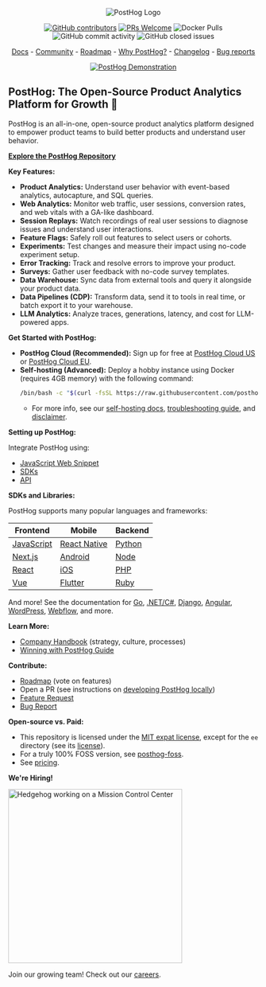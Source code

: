<p align="center">
  <img alt="PostHog Logo" src="https://user-images.githubusercontent.com/65415371/205059737-c8a4f836-4889-4654-902e-f302b160.png">
</p>

<p align="center">
  <a href='https://posthog.com/contributors'><img alt="GitHub contributors" src="https://img.shields.io/github/contributors/posthog/posthog"/></a>
  <a href='http://makeapullrequest.com'><img alt='PRs Welcome' src='https://img.shields.io/badge/PRs-welcome-brightgreen.svg?style=shields'/></a>
  <img alt="Docker Pulls" src="https://img.shields.io/docker/pulls/posthog/posthog"/>
  <img alt="GitHub commit activity" src="https://img.shields.io/github/commit-activity/m/posthog/posthog"/>
  <img alt="GitHub closed issues" src="https://img.shields.io/github/issues-closed/posthog/posthog"/>
</p>

<p align="center">
  <a href="https://posthog.com/docs">Docs</a> - <a href="https://posthog.com/community">Community</a> - <a href="https://posthog.com/roadmap">Roadmap</a> - <a href="https://posthog.com/why">Why PostHog?</a> - <a href="https://posthog.com/changelog">Changelog</a> - <a href="https://github.com/PostHog/posthog/issues/new?assignees=&labels=bug&template=bug_report.md">Bug reports</a>
</p>

<p align="center">
  <a href="https://www.youtube.com/watch?v=2jQco8hEvTI">
    <img src="https://res.cloudinary.com/dmukukwp6/image/upload/demo_thumb_68d0d8d56d" alt="PostHog Demonstration">
  </a>
</p>

## PostHog: The Open-Source Product Analytics Platform for Growth 🚀

PostHog is an all-in-one, open-source product analytics platform designed to empower product teams to build better products and understand user behavior.

**[Explore the PostHog Repository](https://github.com/PostHog/posthog)**

**Key Features:**

*   **Product Analytics:** Understand user behavior with event-based analytics, autocapture, and SQL queries.
*   **Web Analytics:** Monitor web traffic, user sessions, conversion rates, and web vitals with a GA-like dashboard.
*   **Session Replays:** Watch recordings of real user sessions to diagnose issues and understand user interactions.
*   **Feature Flags:**  Safely roll out features to select users or cohorts.
*   **Experiments:**  Test changes and measure their impact using no-code experiment setup.
*   **Error Tracking:** Track and resolve errors to improve your product.
*   **Surveys:** Gather user feedback with no-code survey templates.
*   **Data Warehouse:** Sync data from external tools and query it alongside your product data.
*   **Data Pipelines (CDP):** Transform data, send it to tools in real time, or batch export it to your warehouse.
*   **LLM Analytics:**  Analyze traces, generations, latency, and cost for LLM-powered apps.

**Get Started with PostHog:**

*   **PostHog Cloud (Recommended):** Sign up for free at [PostHog Cloud US](https://us.posthog.com/signup) or [PostHog Cloud EU](https://eu.posthog.com/signup).
*   **Self-hosting (Advanced):** Deploy a hobby instance using Docker (requires 4GB memory) with the following command:
    ```bash
    /bin/bash -c "$(curl -fsSL https://raw.githubusercontent.com/posthog/posthog/HEAD/bin/deploy-hobby)"
    ```
    *   For more info, see our [self-hosting docs](https://posthog.com/docs/self-host), [troubleshooting guide](https://posthog.com/docs/self-host/deploy/troubleshooting), and [disclaimer](https://posthog.com/docs/self-host/open-source/disclaimer).

**Setting up PostHog:**

Integrate PostHog using:
*   [JavaScript Web Snippet](https://posthog.com/docs/getting-started/install?tab=snippet)
*   [SDKs](https://posthog.com/docs/getting-started/install?tab=sdks)
*   [API](https://posthog.com/docs/getting-started/install?tab=api)

**SDKs and Libraries:**

PostHog supports many popular languages and frameworks:

| Frontend                                              | Mobile                                                          | Backend                                             |
| ----------------------------------------------------- | --------------------------------------------------------------- | --------------------------------------------------- |
| [JavaScript](https://posthog.com/docs/libraries/js)   | [React Native](https://posthog.com/docs/libraries/react-native) | [Python](https://posthog.com/docs/libraries/python) |
| [Next.js](https://posthog.com/docs/libraries/next-js) | [Android](https://posthog.com/docs/libraries/android)           | [Node](https://posthog.com/docs/libraries/node)     |
| [React](https://posthog.com/docs/libraries/react)     | [iOS](https://posthog.com/docs/libraries/ios)                   | [PHP](https://posthog.com/docs/libraries/php)       |
| [Vue](https://posthog.com/docs/libraries/vue-js)      | [Flutter](https://posthog.com/docs/libraries/flutter)           | [Ruby](https://posthog.com/docs/libraries/ruby)     |

And more! See the documentation for [Go](https://posthog.com/docs/libraries/go), [.NET/C#](https://posthog.com/docs/libraries/dotnet), [Django](https://posthog.com/docs/libraries/django), [Angular](https://posthog.com/docs/libraries/angular), [WordPress](https://posthog.com/docs/libraries/wordpress), [Webflow](https://posthog.com/docs/libraries/webflow), and more.

**Learn More:**

*   [Company Handbook](https://posthog.com/handbook) (strategy, culture, processes)
*   [Winning with PostHog Guide](https://posthog.com/docs/new-to-posthog/getting-hogpilled)

**Contribute:**

*   [Roadmap](https://posthog.com/roadmap) (vote on features)
*   Open a PR (see instructions on [developing PostHog locally](https://posthog.com/handbook/engineering/developing-locally))
*   [Feature Request](https://github.com/PostHog/posthog/issues/new?assignees=&labels=enhancement%2C+feature&template=feature_request.md)
*   [Bug Report](https://github.com/PostHog/posthog/issues/new?assignees=&labels=bug&template=bug_report.md)

**Open-source vs. Paid:**

*   This repository is licensed under the [MIT expat license](https://github.com/PostHog/posthog/blob/master/LICENSE), except for the `ee` directory (see its [license](https://github.com/PostHog/posthog/blob/master/ee/LICENSE)).
*   For a truly 100% FOSS version, see [posthog-foss](https://github.com/PostHog/posthog-foss).
*   See [pricing](https://posthog.com/pricing).

**We're Hiring!**

<img src="https://res.cloudinary.com/dmukukwp6/image/upload/v1/posthog.com/src/components/Home/images/mission-control-hog" alt="Hedgehog working on a Mission Control Center" width="350px"/>

Join our growing team! Check out our [careers](https://posthog.com/careers).